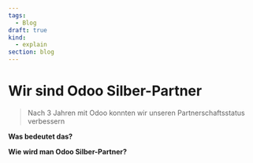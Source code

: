 ```yaml
---
tags:
  - Blog
draft: true
kind:
  - explain
section: blog
---
```


# Wir sind Odoo Silber-Partner

> Nach 3 Jahren mit Odoo konnten wir unseren Partnerschaftsstatus verbessern

**Was bedeutet das?**

**Wie wird man Odoo Silber-Partner?**
